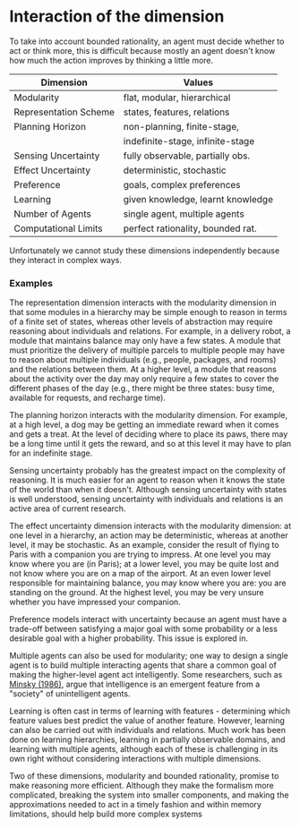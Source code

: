 # Interaction of the dimension
To take into account bounded rationality, an agent must decide whether to act or think more, this is difficult because mostly an agent doesn't know how much the action improves by thinking a little more.



| Dimension             | Values                            |
| --------------------- | --------------------------------- |
| Modularity            | flat, modular, hierarchical       |
| Representation Scheme | states, features, relations       |
| Planning Horizon      | non-planning, finite-stage,       |
|                       | indefinite-stage, infinite-stage  |
| Sensing Uncertainty   | fully observable, partially obs.  |
| Effect Uncertainty    | deterministic, stochastic         |
| Preference            | goals, complex preferences        |
| Learning              | given knowledge, learnt knowledge |
| Number of Agents      | single agent, multiple agents     |
| Computational Limits  | perfect rationality, bounded rat. | 

Unfortunately we cannot study these dimensions independently because they interact in complex ways.

### Examples
The representation dimension interacts with the modularity dimension in that some modules in a hierarchy may be simple enough to reason in terms of a finite set of states, whereas other levels of abstraction may require reasoning about individuals and relations. For example, in a delivery robot, a module that maintains balance may only have a few states. A module that must prioritize the delivery of multiple parcels to multiple people may have to reason about multiple individuals (e.g., people, packages, and rooms) and the relations between them. At a higher level, a module that reasons about the activity over the day may only require a few states to cover the different phases of the day (e.g., there might be three states: busy time, available for requests, and recharge time).

The planning horizon interacts with the modularity dimension. For example, at a high level, a dog may be getting an immediate reward when it comes and gets a treat. At the level of deciding where to place its paws, there may be a long time until it gets the reward, and so at this level it may have to plan for an indefinite stage.

Sensing uncertainty probably has the greatest impact on the complexity of reasoning. It is much easier for an agent to reason when it knows the state of the world than when it doesn't. Although sensing uncertainty with states is well understood, sensing uncertainty with individuals and relations is an active area of current research.

The effect uncertainty dimension interacts with the modularity dimension: at one level in a hierarchy, an action may be deterministic, whereas at another level, it may be stochastic. As an example, consider the result of flying to Paris with a companion you are trying to impress. At one level you may know where you are (in Paris); at a lower level, you may be quite lost and not know where you are on a map of the airport. At an even lower level responsible for maintaining balance, you may know where you are: you are standing on the ground. At the highest level, you may be very unsure whether you have impressed your companion. 

Preference models interact with uncertainty because an agent must have a trade-off between satisfying a major goal with some probability or a less desirable goal with a higher probability. This issue is explored in.

Multiple agents can also be used for modularity; one way to design a single agent is to build multiple interacting agents that share a common goal of making the higher-level agent act intelligently. Some researchers, such as [Minsky (1986)](https://artint.info/html/ArtInt_350.html#reason:Minsky86a), argue that intelligence is an emergent feature from a "society" of unintelligent agents.

Learning is often cast in terms of learning with features - determining which feature values best predict the value of another feature. However, learning can also be carried out with individuals and relations. Much work has been done on learning hierarchies, learning in partially observable domains, and learning with multiple agents, although each of these is challenging in its own right without considering interactions with multiple dimensions.

Two of these dimensions, modularity and bounded rationality, promise to make reasoning more efficient. Although they make the formalism more complicated, breaking the system into smaller components, and making the approximations needed to act in a timely fashion and within memory limitations, should help build more complex systems